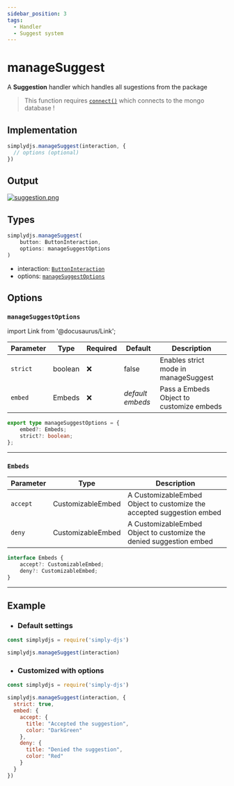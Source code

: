```yaml
---
sidebar_position: 3
tags:
  - Handler
  - Suggest system
---
```


# manageSuggest

A **Suggestion** handler which handles all sugestions from the package

> This function requires [`connect()`](/docs/general/connect) which connects to the mongo database !

## Implementation

```js
simplydjs.manageSuggest(interaction, { 
  // options (optional)
})
```

## Output

[![suggestion.png](https://i.postimg.cc/wvqs60sK/image.png)](https://postimg.cc/HJNLz023)


## Types
```ts
simplydjs.manageSuggest(
	button: ButtonInteraction,
	options: manageSuggestOptions
)
```

- interaction: [`ButtonInteraction`](https://old.discordjs.dev/#/docs/discord.js/main/class/ButtonInteraction)
- options: [`manageSuggestOptions`](#managesuggestoptions)

## Options 

### `manageSuggestOptions`

import Link from '@docusaurus/Link';

| Parameter | Type | Required | Default    | Description |
| --------- | ----- | -------- | -------- | ---------- |
| `strict` | <Link to="https://developer.mozilla.org/en-US/docs/Web/JavaScript/Reference/Global_Objects/Boolean">boolean</Link>       | ❌ | false | Enables strict mode in manageSuggest |
| `embed` | <Link to="#embeds">Embeds</Link> | ❌   | _default embeds_ | Pass a Embeds Object to customize embeds |

```ts
export type manageSuggestOptions = {
	embed?: Embeds;
	strict?: boolean;
};
```

--------------------

### `Embeds`


| Parameter | Type | Description |
| --------- | ----- | ---------- |
|  `accept`       | <Link to="/docs/typedef/CustomizableEmbed">CustomizableEmbed</Link> |  A CustomizableEmbed Object to customize the accepted suggestion embed   |
|  `deny`       | <Link to="/docs/typedef/CustomizableEmbed">CustomizableEmbed</Link> |  A CustomizableEmbed Object to customize the denied suggestion embed   |

```ts
interface Embeds {
	accept?: CustomizableEmbed;
	deny?: CustomizableEmbed;
}
```

---------------


## Example

- ### Default settings

```js title="ready.js"
const simplydjs = require('simply-djs')

simplydjs.manageSuggest(interaction)
```

- ### Customized with options

```js title="ready.js"
const simplydjs = require('simply-djs')

simplydjs.manageSuggest(interaction, {
  strict: true,
  embed: {
    accept: { 
      title: "Accepted the suggestion",
      color: "DarkGreen"
    },
    deny: {
      title: "Denied the suggestion",
      color: "Red"
    }
  }
})
```